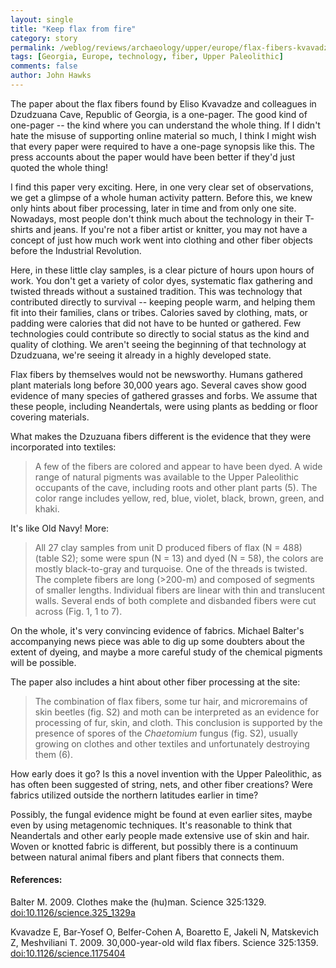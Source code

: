 ```yaml
---
layout: single 
title: "Keep flax from fire" 
category: story
permalink: /weblog/reviews/archaeology/upper/europe/flax-fibers-kvavadze-2009-georgia.html
tags: [Georgia, Europe, technology, fiber, Upper Paleolithic] 
comments: false 
author: John Hawks 
---
```




The paper about the flax fibers found by Eliso Kvavadze and colleagues in Dzudzuana Cave, Republic of Georgia, is a one-pager. The good kind of one-pager -- the kind where you can understand the whole thing. If I didn't hate the misuse of supporting online material so much, I think I might wish that every paper were required to have a one-page synopsis like this. The press accounts about the paper would have been better if they'd just quoted the whole thing!

I find this paper very exciting. Here, in one very clear set of observations, we get a glimpse of a whole human activity pattern. Before this, we knew only hints about fiber processing, later in time and from only one site. Nowadays, most people don't think much about the technology in their T-shirts and jeans. If you're not a fiber artist or knitter, you may not have a concept of just how much work went into clothing and other fiber objects before the Industrial Revolution. 

Here, in these little clay samples, is a clear picture of hours upon hours of work. You don't get a variety of color dyes, systematic flax gathering and twisted threads without a sustained tradition. This was technology that contributed directly to survival -- keeping people warm, and helping them fit into their families, clans or tribes. Calories saved by clothing, mats, or padding were calories that did not have to be hunted or gathered. Few technologies could contribute so directly to social status as the kind and quality of clothing. We aren't seeing the beginning of that technology at Dzudzuana, we're seeing it already in a highly developed state. 


Flax fibers by themselves would not be newsworthy. Humans gathered plant materials long before 30,000 years ago. Several caves show good evidence of many species of gathered grasses and forbs. We assume that these people, including Neandertals, were using plants as bedding or floor covering materials. 

What makes the Dzuzuana fibers different is the evidence that they were incorporated into textiles:

<blockquote>A few of the fibers are colored and appear to have been dyed. A wide range of natural pigments was available to the Upper Paleolithic occupants of the cave, including roots and other plant parts (5). The color range includes yellow, red, blue, violet, black, brown, green, and khaki.</blockquote>

It's like Old Navy! More: 

<blockquote>All 27 clay samples from unit D produced fibers of flax (N = 488) (table S2); some were spun (N = 13) and dyed (N = 58), the colors are mostly black-to-gray and turquoise. One of the threads is twisted. The complete fibers are long (>200-m) and composed of segments of smaller lengths. Individual fibers are linear with thin and translucent walls. Several ends of both complete and disbanded fibers were cut across (Fig. 1, 1 to 7).</blockquote>

On the whole, it's very convincing evidence of fabrics. Michael Balter's accompanying news piece was able to dig up some doubters about the extent of dyeing, and maybe a more careful study of the chemical pigments will be possible. 

The paper also includes a hint about other fiber processing at the site:

<blockquote>The combination of flax fibers, some tur hair, and microremains of skin beetles (fig. S2) and moth can be interpreted as an evidence for processing of fur, skin, and cloth. This conclusion is supported by the presence of spores of the <i>Chaetomium</i> fungus (fig. S2), usually growing on clothes and other textiles and unfortunately destroying them (6).</blockquote>

How early does it go? Is this a novel invention with the Upper Paleolithic, as has often been suggested of string, nets, and other fiber creations? Were fabrics utilized outside the northern latitudes earlier in time? 

Possibly, the fungal evidence might be found at even earlier sites, maybe even by using metagenomic techniques. It's reasonable to think that Neandertals and other early people made extensive use of skin and hair. Woven or knotted fabric is different, but possibly there is a continuum between natural animal fibers and plant fibers that connects them. 




<h4>References:</h4>

<p class="cite">Balter M. 2009. Clothes make the (hu)man. Science 325:1329. <a href="http://dx.doi.org/10.1126/science.325_1329a">doi:10.1126/science.325_1329a</a></p>

<p class="cite">Kvavadze E, Bar-Yosef O, Belfer-Cohen A, Boaretto E, Jakeli N, Matskevich Z, Meshviliani T. 2009. 30,000-year-old wild flax fibers. Science 325:1359. <a href="http://dx.doi.org/10.1126/science.1175404">doi:10.1126/science.1175404</a></p>



